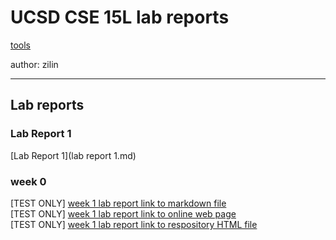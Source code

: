 # UCSD CSE 15L lab reports
[tools](Drafts\construction_site.html)

author: zilin
___
## Lab reports
### Lab Report 1
[Lab Report 1](lab report 1.md)
### week 0
[TEST ONLY] [week 1 lab report link to markdown file](lab-report-week1.md)    
[TEST ONLY] [week 1 lab report link to online web page](https://kiminus.github.io/cse15l-lab-reports/lab-report-week1)   
[TEST ONLY] [week 1 lab report link to respository HTML file](lab-report-week1.html)

